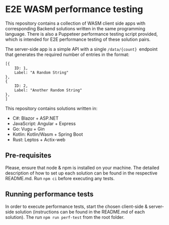 # E2E WASM performance testing

This repository contains a collection of WASM client side apps with corresponding Backend solutions written in the same programming language.
There is also a Puppeteer performance testing script provided, which is intended for E2E performance testing of these solution pairs.

The server-side app is a simple API with a single `/data/{count} `endpoint that generates the required number of entries in the format:
```
[{
    ID: 1,
    Label: "A Random String"
},
{
    ID: 2,
    Label: "Another Random String"
},
]
```

This repository contains solutions written in:
- C#: Blazor + ASP.NET
- JavaScript: Angular + Express
- Go: Vugu + Gin
- Kotlin: Kotlin/Wasm + Spring Boot
- Rust: Leptos + Actix-web

## Pre-requisites

Please, ensure that node & npm is installed on your machine.
The detailed description of how to set up each solution can be found in the respective README.md.
Run `npm ci` before executing any tests.

## Running performance tests

In order to execute performance tests, start the chosen client-side & server-side solution (instructions can be found in the README.md of each solution).
The run `npm run perf-test` from the root folder.
